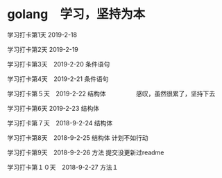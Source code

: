 # golang　学习，坚持为本

学习打卡第1天 2019-2-18

学习打卡第2天 2019-2-19

学习打卡第3天　2019-2-20   条件语句

学习打卡第4天　2019-2-21   条件语句

学习打卡第５天　2019-2-22  结构体　　　　　感叹，虽然很累了，坚持下去

学习打卡第6天	2019-2-23  结构体 

学习打卡第７天　2018-9-2-24  结构体

学习打卡第8天　2018-9-2-25  结构体  计划不如行动

学习打卡第9天　2018-9-2-26  方法  提交没更新过readme

学习打卡第１０天　2018-9-2-27 方法１

